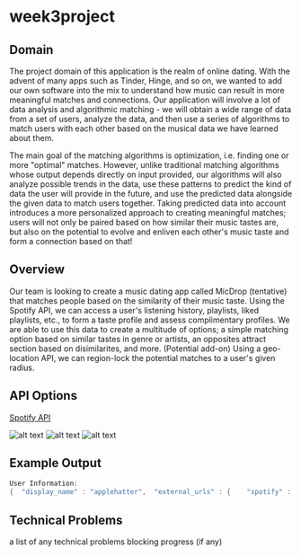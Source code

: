 # week3project

## Domain

The project domain of this application is the realm of online dating. With the advent of many apps such as Tinder, Hinge, and so on, we wanted to add our own software into the mix to understand how music can result in more meaningful matches and connections. Our application will involve a lot of data analysis and algorithmic matching - we will obtain a wide range of data from a set of users, analyze the data, and then use a series of algorithms to match users with each other based on the musical data we have learned about them. 

The main goal of the matching algorithms is optimization, i.e. finding one or more "optimal" matches. However, unlike traditional matching algorithms whose output depends directly on input provided, our algorithms will also analyze possible trends in the data, use these patterns to predict the kind of data the user will provide in the future, and use the predicted data alongside the given data to match users together. Taking predicted data into account introduces a more personalized approach to creating meaningful matches; users will not only be paired based on how similar their music tastes are, but also on the potential to evolve and enliven each other's music taste and form a connection based on that!   


## Overview

Our team is looking to create a music dating app called MicDrop (tentative) that matches people based on the similarity of their music taste. Using the Spotify API, we can access a user's listening history, playlists, liked playlists, etc., to form a taste profile and assess complimentary profiles. We are able to use this data to create a multitude of options; a simple matching option based on similar tastes in genre or artists, an opposites attract section based on disimilarites, and more. (Potential add-on) Using a geo-location API, we can region-lock the potential matches to a user's given radius.

## API Options

[Spotify API](https://developer.spotify.com/documentation/web-api?ref=apilist.fun)

![alt text](https://github.com/vikines-s/week3project/blob/main/apiAcess.jpeg?raw=true)
![alt text](https://github.com/vikines-s/week3project/blob/main/tokenDetails.jpeg?raw=true)
![alt text](https://github.com/vikines-s/week3project/blob/main/userInfoCall.jpeg?raw=true)

## Example Output
```java
User Information:
{  "display_name" : "applehatter",  "external_urls" : {    "spotify" : "https://open.spotify.com/user/applehatter"  },  "href" : "https://api.spotify.com/v1/users/applehatter",  "id" : "applehatter",  "images" : [ ],  "type" : "user",  "uri" : "spotify:user:applehatter",  "followers" : {    "href" : null,    "total" : 18  }}
```


## Technical Problems
a list of any technical problems blocking progress (if any)
